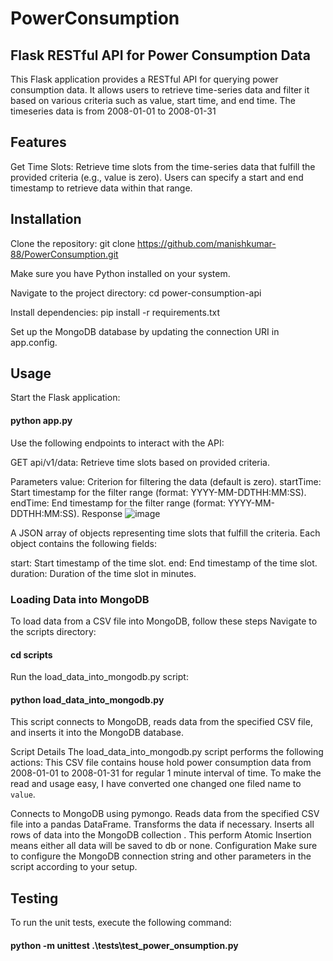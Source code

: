 # PowerConsumption
## Flask RESTful API for Power Consumption Data
This Flask application provides a RESTful API for querying power consumption data. It allows users to retrieve time-series data and filter it based on various criteria such as value, start time, and end time. The timeseries data is from 2008-01-01 to 2008-01-31

## Features
Get Time Slots: Retrieve time slots from the time-series data that fulfill the provided criteria (e.g., value is zero). Users can specify a start and end timestamp to retrieve data within that range.
## Installation
Clone the repository:
git clone https://github.com/manishkumar-88/PowerConsumption.git

Make sure you have Python installed on your system.

Navigate to the project directory:
cd power-consumption-api

Install dependencies:
pip install -r requirements.txt

Set up the MongoDB database by updating the connection URI in app.config.
## Usage
Start the Flask application:
#### python app.py
Use the following endpoints to interact with the API:

GET api/v1/data: Retrieve time slots based on provided criteria.

Parameters
value: Criterion for filtering the data (default is zero).
startTime: Start timestamp for the filter range (format: YYYY-MM-DDTHH:MM:SS).
endTime: End timestamp for the filter range (format: YYYY-MM-DDTHH:MM:SS).
Response
![image](https://github.com/manishkumar-88/PowerConsumption/assets/96113822/bc51ba84-e772-4afa-8a53-e9e76291ede2)

A JSON array of objects representing time slots that fulfill the criteria. Each object contains the following fields:

start: Start timestamp of the time slot.
end: End timestamp of the time slot.
duration: Duration of the time slot in minutes.


### Loading Data into MongoDB
To load data from a CSV file into MongoDB, follow these steps
Navigate to the scripts directory:

#### cd scripts
Run the load_data_into_mongodb.py script:

#### python load_data_into_mongodb.py

This script connects to MongoDB, reads data from the specified CSV file, and inserts it into the MongoDB database.

Script Details
The load_data_into_mongodb.py script performs the following actions:
This CSV file contains house hold power consumption data from 2008-01-01 to 2008-01-31 for regular 1 minute interval of time.
To make the read and usage easy, I have converted one changed one filed name to `value`.

Connects to MongoDB using pymongo.
Reads data from the specified CSV file into a pandas DataFrame.
Transforms the data if necessary.
Inserts all rows of data into the MongoDB collection .
This perform Atomic Insertion means either all data will be saved to db or none.
Configuration
Make sure to configure the MongoDB connection string and other parameters in the script according to your setup.


## Testing
To run the unit tests, execute the following command:

#### python -m unittest .\tests\test_power_onsumption.py

